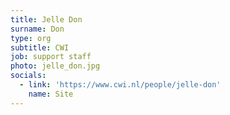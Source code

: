 ```yaml
---
title: Jelle Don
surname: Don
type: org
subtitle: CWI
job: support staff
photo: jelle_don.jpg
socials:
  - link: 'https://www.cwi.nl/people/jelle-don'
    name: Site
---
```

